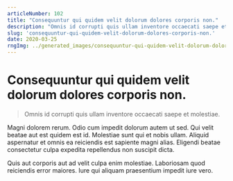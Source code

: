 ```yaml
---
articleNumber: 102
title: "Consequuntur qui quidem velit dolorum dolores corporis non."
description: "Omnis id corrupti quis ullam inventore occaecati saepe et molestiae."
slug: 'consequuntur-qui-quidem-velit-dolorum-dolores-corporis-non.'
date: 2020-03-25
rngImg: ../generated_images/consequuntur-qui-quidem-velit-dolorum-dolores-corporis-non..jpg
---
```


# Consequuntur qui quidem velit dolorum dolores corporis non.

> Omnis id corrupti quis ullam inventore occaecati saepe et molestiae.

Magni dolorem rerum. Odio cum impedit dolorum autem ut sed. Qui velit beatae aut est quidem est id. Molestiae sunt qui et nobis ullam. Aliquid aspernatur et omnis ea reiciendis est sapiente magni alias. Eligendi beatae consectetur culpa expedita repellendus non suscipit dicta.
 Quis aut corporis aut ad velit culpa enim molestiae. Laboriosam quod reiciendis error maiores. Iure qui aliquam praesentium impedit iure vero.
